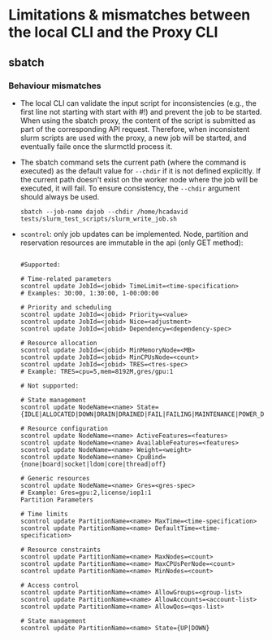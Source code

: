 # Limitations & mismatches between the local CLI and the Proxy CLI


## sbatch


### Behaviour mismatches

- The local CLI can validate the input script for inconsistencies (e.g., the first line not starting with start with #!) and prevent the job to be started. When using the sbatch proxy, the content of the script is submitted as part of the corresponding API request. Therefore, when inconsistent slurm scripts are used with the proxy, a new job will be started, and eventually faile once the slurmctld process it.

- The sbatch command sets the current path (where the command is executed) as the default value for `--chdir` if it is not defined explicitly. If the current path doesn't exist on the worker node where the job will be executed, it will fail. To ensure consistency, the `--chdir` argument should always be used.

    ```
    sbatch --job-name dajob --chdir /home/hcadavid  tests/slurm_test_scripts/slurm_write_job.sh
    ```

- `scontrol`: only job updates can be implemented. Node, partition and reservation resources are immutable in the api (only GET method):

    ```shell

    #Supported: 

    # Time-related parameters
    scontrol update JobId=<jobid> TimeLimit=<time-specification>
    # Examples: 30:00, 1:30:00, 1-00:00:00

    # Priority and scheduling
    scontrol update JobId=<jobid> Priority=<value>
    scontrol update JobId=<jobid> Nice=<adjustment>
    scontrol update JobId=<jobid> Dependency=<dependency-spec>

    # Resource allocation
    scontrol update JobId=<jobid> MinMemoryNode=<MB>
    scontrol update JobId=<jobid> MinCPUsNode=<count>
    scontrol update JobId=<jobid> TRES=<tres-spec>
    # Example: TRES=cpu=5,mem=8192M,gres/gpu:1

    # Not supported:

    # State management
    scontrol update NodeName=<name> State={IDLE|ALLOCATED|DOWN|DRAIN|DRAINED|FAIL|FAILING|MAINTENANCE|POWER_DOWN|POWERED_DOWN|POWERING_DOWN|POWERING_UP|RESUME|UNDRAIN}

    # Resource configuration
    scontrol update NodeName=<name> ActiveFeatures=<features>
    scontrol update NodeName=<name> AvailableFeatures=<features>
    scontrol update NodeName=<name> Weight=<weight>
    scontrol update NodeName=<name> CpuBind={none|board|socket|ldom|core|thread|off}

    # Generic resources
    scontrol update NodeName=<name> Gres=<gres-spec>
    # Example: Gres=gpu:2,license/iop1:1
    Partition Parameters

    # Time limits
    scontrol update PartitionName=<name> MaxTime=<time-specification>
    scontrol update PartitionName=<name> DefaultTime=<time-specification>

    # Resource constraints
    scontrol update PartitionName=<name> MaxNodes=<count>
    scontrol update PartitionName=<name> MaxCPUsPerNode=<count>
    scontrol update PartitionName=<name> MinNodes=<count>

    # Access control
    scontrol update PartitionName=<name> AllowGroups=<group-list>
    scontrol update PartitionName=<name> AllowAccounts=<account-list>
    scontrol update PartitionName=<name> AllowQos=<qos-list>

    # State management
    scontrol update PartitionName=<name> State={UP|DOWN}
    ```


